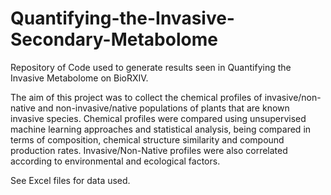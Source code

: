 # Quantifying-the-Invasive-Secondary-Metabolome
Repository of Code used to generate results seen in Quantifying the Invasive Metabolome on BioRXIV.

The aim of this project was to collect the chemical profiles of invasive/non-native and non-invasive/native populations of plants that are known invasive species. 
Chemical profiles were compared using unsupervised machine learning approaches and statistical analysis, being compared in terms of composition, chemical structure similarity 
and compound production rates. 
Invasive/Non-Native profiles were also correlated according to environmental and ecological factors.

See Excel files for data used.
